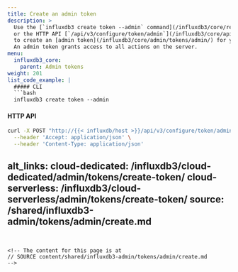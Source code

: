 ```yaml
---
title: Create an admin token
description: >
  Use the [`influxdb3 create token --admin` command](/influxdb3/core/reference/cli/influxdb3/create/token/)
  or the HTTP API [`/api/v3/configure/token/admin`](/influxdb3/core/api/v3/#operation/PostCreateAdminToken) endpoint
  to create an [admin token](/influxdb3/core/admin/tokens/admin/) for your {{< product-name omit="Clustered" >}} instance.
  An admin token grants access to all actions on the server.
menu:
  influxdb3_core:
    parent: Admin tokens
weight: 201
list_code_example: |
  ##### CLI
  ```bash
  influxdb3 create token --admin
  ```
  #### HTTP API
  ```bash
  curl -X POST "http://{{< influxdb/host >}}/api/v3/configure/token/admin" \
    --header 'Accept: application/json' \
    --header 'Content-Type: application/json'
  ```
alt_links:
  cloud-dedicated: /influxdb3/cloud-dedicated/admin/tokens/create-token/
  cloud-serverless: /influxdb3/cloud-serverless/admin/tokens/create-token/
source: /shared/influxdb3-admin/tokens/admin/create.md
---
```


<!-- The content for this page is at
// SOURCE content/shared/influxdb3-admin/tokens/admin/create.md
-->